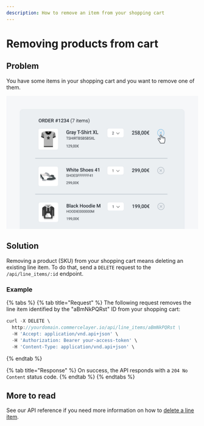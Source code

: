```yaml
---
description: How to remove an item from your shopping cart
---
```


# Removing products from cart

## Problem

You have some items in your shopping cart and you want to remove one of them. 

![A sample cart item removal](../.gitbook/assets/remove-from-cart-cover%20%281%29.jpg)

## Solution

Removing a product \(SKU\) from your shopping cart means deleting an existing line item. To do that, send a `DELETE` request to the `/api/line_items/:id` endpoint. 

### Example

{% tabs %}
{% tab title="Request" %}
The following request removes the line item identified by the "aBmNkPQRst" ID from your shopping cart:

```javascript
curl -X DELETE \
  http://yourdomain.commercelayer.io/api/line_items/aBmNkPQRst \
  -H 'Accept: application/vnd.api+json' \
  -H 'Authorization: Bearer your-access-token' \
  -H 'Content-Type: application/vnd.api+json' \
```
{% endtab %}

{% tab title="Response" %}
On success, the API responds with a `204 No Content` status code.
{% endtab %}
{% endtabs %}

## More to read

See our API reference if you need more information on how to [delete a line item](https://docs.commercelayer.io/api/resources/line_items/delete_line_item).

